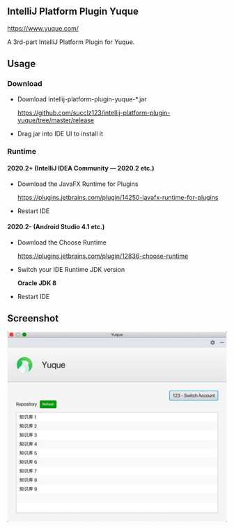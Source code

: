 ## IntelliJ Platform Plugin Yuque

<!-- Plugin description -->

https://www.yuque.com/

A 3rd-part IntelliJ Platform Plugin for Yuque.

<!-- Plugin description end -->

## Usage

### Download

- Download intellij-platform-plugin-yuque-*.jar

  https://github.com/succlz123/intellij-platform-plugin-yuque/tree/master/release

- Drag jar into IDE UI to install it

### Runtime

#### 2020.2+ (IntelliJ IDEA Community — 2020.2 etc.)

- Download the JavaFX Runtime for Plugins

  https://plugins.jetbrains.com/plugin/14250-javafx-runtime-for-plugins
  
- Restart IDE

#### 2020.2- (Android Studio 4.1 etc.)

- Download the Choose Runtime
  
    https://plugins.jetbrains.com/plugin/12836-choose-runtime

- Switch your IDE Runtime JDK version
  
    **Oracle JDK 8**
    
- Restart IDE

## Screenshot

![Release draft][file:1]

[file:1]: .github/readme/1.jpg
